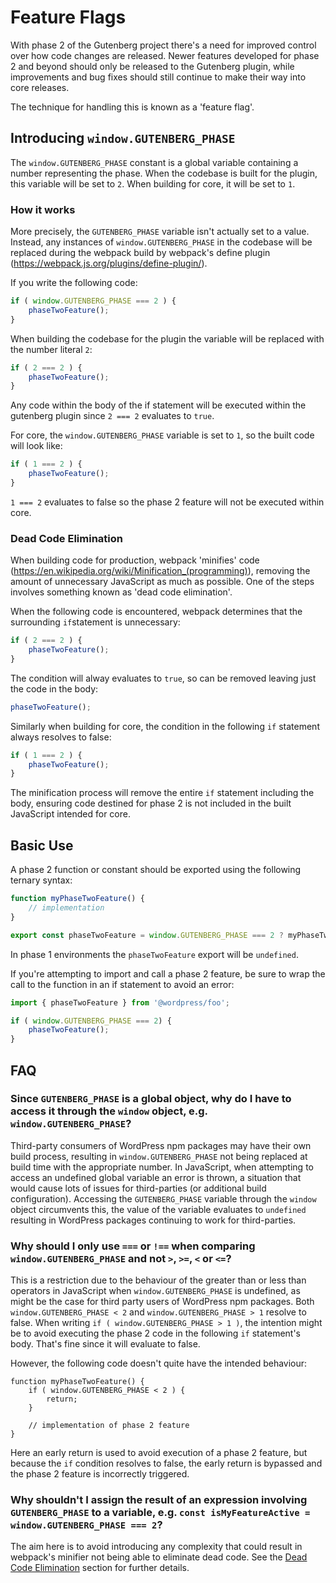 # Feature Flags

With phase 2 of the Gutenberg project there's a need for improved control over how code changes are released. Newer features developed for phase 2 and beyond should only be released to the Gutenberg plugin, while improvements and bug fixes should still continue to make their way into core releases.

The technique for handling this is known as a 'feature flag'. 

## Introducing `window.GUTENBERG_PHASE`

The `window.GUTENBERG_PHASE` constant is a global variable containing a number representing the phase. When the codebase is built for the plugin, this variable will be set to `2`. When building for core, it will be set to `1`.

### How it works

More precisely, the `GUTENBERG_PHASE` variable isn't actually set to a value. Instead, any instances of `window.GUTENBERG_PHASE` in the codebase will be replaced during the webpack build by webpack's define plugin (https://webpack.js.org/plugins/define-plugin/).

If you write the following code:
```js
if ( window.GUTENBERG_PHASE === 2 ) {
	phaseTwoFeature();
}
```

When building the codebase for the plugin the variable will be replaced with the number literal `2`:
```js
if ( 2 === 2 ) {
	phaseTwoFeature();
}
```

Any code within the body of the if statement will be executed within the gutenberg plugin since `2 === 2` evaluates to `true`.

For core, the `window.GUTENBERG_PHASE` variable is set to `1`, so the built code will look like:
```js
if ( 1 === 2 ) {
	phaseTwoFeature();
}
```

`1 === 2` evaluates to false so the phase 2 feature will not be executed within core.

### Dead Code Elimination

When building code for production, webpack 'minifies' code (https://en.wikipedia.org/wiki/Minification_(programming)), removing the amount of unnecessary JavaScript as much as possible. One of the steps involves something known as 'dead code elimination'. 

When the following code is encountered, webpack determines that the surrounding `if`statement is unnecessary:
```js
if ( 2 === 2 ) {
	phaseTwoFeature();
}
```

 The condition will alway evaluates to `true`, so can be removed leaving just the code in the body:
 ```js
 phaseTwoFeature();
 ```

Similarly when building for core, the condition in the following `if` statement always resolves to false:
```js
if ( 1 === 2 ) {
	phaseTwoFeature();
}
```

The minification process will remove the entire `if` statement including the body, ensuring code destined for phase 2 is not included in the built JavaScript intended for core.

## Basic Use

A phase 2 function or constant should be exported using the following ternary syntax:

```js
function myPhaseTwoFeature() {
	// implementation
}

export const phaseTwoFeature = window.GUTENBERG_PHASE === 2 ? myPhaseTwoFeature : undefined;
```

In phase 1 environments the `phaseTwoFeature` export will be `undefined`.

If you're attempting to import and call a phase 2 feature, be sure to wrap the call to the function in an if statement to avoid an error:
```js
import { phaseTwoFeature } from '@wordpress/foo';

if ( window.GUTENBERG_PHASE === 2) {
	phaseTwoFeature();
}
```

## FAQ

### Since `GUTENBERG_PHASE` is a global object, why do I have to access it through the `window` object, e.g. `window.GUTENBERG_PHASE`?

Third-party consumers of WordPress npm packages may have their own build process, resulting in `window.GUTENBERG_PHASE` not being replaced at build time with the appropriate number. In JavaScript, when attempting to access an undefined global variable an error is thrown, a situation that would cause lots of issues for third-parties (or additional build configuration). Accessing the `GUTENBERG_PHASE` variable through the `window` object circumvents this, the value of the variable evaluates to `undefined` resulting in WordPress packages continuing to work for third-parties.

### Why should I only use `===` or `!==` when comparing `window.GUTENBERG_PHASE` and not `>`, `>=`, `<` or `<=`?

This is a restriction due to the behaviour of the greater than or less than operators in JavaScript when `window.GUTENBERG_PHASE` is undefined, as might be the case for third party users of WordPress npm packages. Both `window.GUTENBERG_PHASE < 2` and `window.GUTENBERG_PHASE > 1` resolve to false. When writing `if ( window.GUTENBERG_PHASE > 1 )`, the intention might be to avoid executing the phase 2 code in the following `if` statement's body. That's fine since it will evaluate to false. 

However, the following code doesn't quite have the intended behaviour:

```
function myPhaseTwoFeature() {
	if ( window.GUTENBERG_PHASE < 2 ) {
		return;
	}

	// implementation of phase 2 feature
}
```

Here an early return is used to avoid execution of a phase 2 feature, but because the `if` condition resolves to false, the early return is bypassed and the phase 2 feature is incorrectly triggered.

### Why shouldn't I assign the result of an expression involving `GUTENBERG_PHASE` to a variable, e.g. `const isMyFeatureActive = window.GUTENBERG_PHASE === 2`?

The aim here is to avoid introducing any complexity that could result in webpack's minifier not being able to eliminate dead code. See the [Dead Code Elimination](#Dead_Code_Elimination) section for further details.

